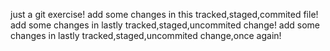 just a git exercise!
add some changes in this tracked,staged,commited file!
add some changes in lastly tracked,staged,uncommited change!
add some changes in lastly tracked,staged,uncommited change,once again!
